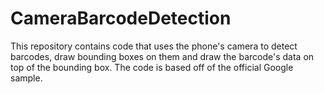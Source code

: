 # CameraBarcodeDetection

This repository contains code that uses the phone's camera to detect barcodes, draw bounding boxes on them and draw the barcode's data on top of the bounding box. The code is based off of the official Google sample.


